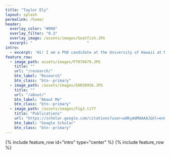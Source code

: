 ```yaml
---
title: "Taylor Ely"
layout: splash
permalink: /home/
header:
  overlay_color: "#000"
  overlay_filter: "0.3"
  overlay_image: /assets/images/Goatfish.JPG
  excerpt: "                        "
intro: 
  - excerpt: 'Hi! I am a PhD candidate at the University of Hawaii at Manoa in the zoology candidate.'
feature_row:
  - image_path: assets/images/P7070479.JPG
    title: ""
    url: "/research/"
    btn_label: "Research"
    btn_class: "btn--primary"
  - image_path: /assets/images/G0030956.JPG
    title: ""
    url: "/about/"
    btn_label: "About Me"
    btn_class: "btn--primary"
  - image_path: /assets/images/Fig3.tiff
    title: "Publications"
    url: "https://scholar.google.com/citations?user=a0KyAdMAAAAJ&hl=en&oi=ao"
    btn_label: "Google Scholar"
    btn_class: "btn--primary"
---
```


{% include feature_row id="intro" type="center" %}
{% include feature_row %}
